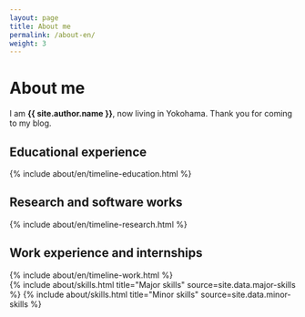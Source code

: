 ```yaml
---
layout: page
title: About me
permalink: /about-en/
weight: 3
---
```


# **About me**

I am **{{ site.author.name }}**, now living in Yokohama. Thank you for coming to my blog.


## Educational experience

<div class="row">
{% include about/en/timeline-education.html %}
</div>

## Research and software works

<div class="row">
{% include about/en/timeline-research.html %}
</div>

## Work experience and internships

<div class="row">
{% include about/en/timeline-work.html %}
</div>

<div class="row">
{% include about/skills.html title="Major skills" source=site.data.major-skills %}
{% include about/skills.html title="Minor skills" source=site.data.minor-skills %}
</div>
